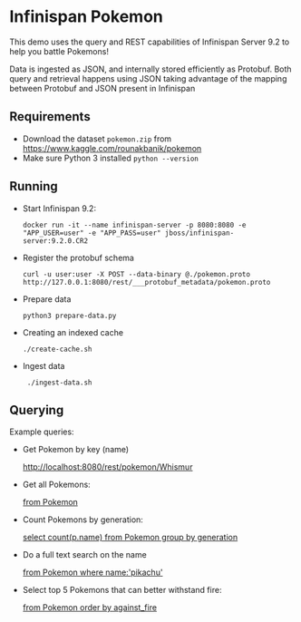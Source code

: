 # Infinispan Pokemon

This demo uses the query and REST capabilities of Infinispan Server 9.2 to help you battle Pokemons!

Data is ingested as JSON, and internally stored efficiently as Protobuf. Both query and retrieval happens using JSON
taking advantage of the mapping between Protobuf and JSON present in Infinispan

## Requirements

* Download the dataset ```pokemon.zip``` from https://www.kaggle.com/rounakbanik/pokemon
* Make sure Python 3 installed ```python --version```

## Running 

* Start Infinispan 9.2:

  ```docker run -it --name infinispan-server -p 8080:8080 -e "APP_USER=user" -e "APP_PASS=user" jboss/infinispan-server:9.2.0.CR2```

* Register the protobuf schema
  
  ```curl -u user:user -X POST --data-binary @./pokemon.proto http://127.0.0.1:8080/rest/___protobuf_metadata/pokemon.proto```

* Prepare data

  ```python3 prepare-data.py```
  
* Creating an indexed cache

  ``` ./create-cache.sh ```

* Ingest data

   ``` ./ingest-data.sh```
   
## Querying

Example queries:

* Get Pokemon by key (name)

    [http://localhost:8080/rest/pokemon/Whismur](http://127.0.0.1:8080/rest/pokemon/Whismur)

* Get all Pokemons: 
  
   [from Pokemon](http://localhost:8080/rest/pokemon?action=search&query=from%20Pokemon)
   
* Count Pokemons by generation:

   [select count(p.name) from Pokemon group by generation](http://localhost:8080/rest/pokemon?action=search&query=select%20count(p.name)%20from%20Pokemon%20p%20group%20by%20generation)
   
* Do a full text search on the name

  [from Pokemon where name:'pikachu'](http://localhost:8080/rest/pokemon?action=search&query=from%20Pokemon%20where%20name:%27pikachu%27)
  
* Select top 5 Pokemons that can better withstand fire:

  [from Pokemon order by against_fire](http://localhost:8080/rest/pokemon?action=search&query=from%20Pokemon%20order%20by%20against_fire%20asc&max_results=5)

    